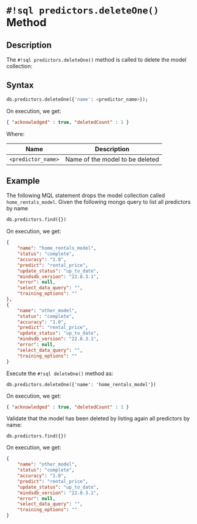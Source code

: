 # `#!sql predictors.deleteOne()` Method

## Description

The `#!sql predictors.deleteOne()` method is called to delete the model collection:

## Syntax

```sql
db.predictors.deleteOne({'name': <predictor_name>});
```

On execution, we get:

```json
{ "acknowledged" : true, "deletedCount" : 1 }
```

Where:

| Name               | Description                     |
| ------------------ | ------------------------------- |
| `<predictor_name>` | Name of the model to be deleted |


## Example

The following MQL statement drops the model collection called `home_rentals_model`. Given the following mongo query to list all predictors by name

```sql
db.predictors.find({})
```

On execution, we get:

```JSON
{
    "name": "home_rentals_model",
    "status": "complete",
    "accuracy": "1.0",
    "predict": "rental_price",
    "update_status": "up_to_date",
    "mindsdb_version": "22.8.3.1",
    "error": null,
    "select_data_query": "",
    "training_options": ""
},
{
    "name": "other_model",
    "status": "complete",
    "accuracy": "1.0",
    "predict": "rental_price",
    "update_status": "up_to_date",
    "mindsdb_version": "22.8.3.1",
    "error": null,
    "select_data_query": "",
    "training_options": ""
}
```

Execute the `#!sql deleteOne()` method as:

```
db.predictors.deleteOne({'name': 'home_rentals_model'})
```

On execution, we get:

```json
{ "acknowledged" : true, "deletedCount" : 1 }
```

Validate that the model has been deleted by listing again all predictors by name:

```
db.predictors.find({})
```

On execution, we get:

```json
{
    "name": "other_model",
    "status": "complete",
    "accuracy": "1.0",
    "predict": "rental_price",
    "update_status": "up_to_date",
    "mindsdb_version": "22.8.3.1",
    "error": null,
    "select_data_query": "",
    "training_options": ""
}
```
